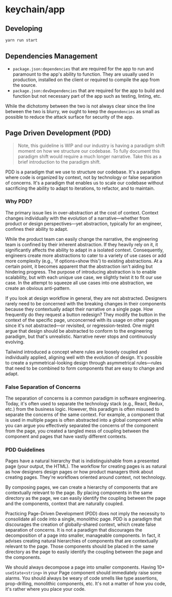 # keychain/app

## Developing

```bash
yarn run start
```

## Dependencies Management

- `package.json:dependencies` that are required for the app to run and paramount to the app's ability to function. They
  are usually used in production, installed on the client or required to compile the app from the source.
- `package.json:devDependencies` that are required for the app to build and function but not necessary part of the app
  such as testing, linting, etc.

While the dichotomy between the two is not always clear since the line between the two is blurry, we ought to keep the
`dependencies` as small as possible to reduce the attack surface for security of the app.

## Page Driven Development (PDD)

> Note, this guideline is WIP and our industry is having a paradigm shift moment on how we structure our codebase.
> To fully document this paradigm shift would require a much longer narrative.
> Take this as a brief introduction to the paradigm shift.

PDD is a paradigm that we use to structure our codebase. It's a paradigm where code is organized by context, not by
technology or false separation of concerns. It's a paradigm that enables us to scale our codebase without sacrificing
the ability to adapt to iterations, to refactor, and to maintain.

### Why PDD?

The primary issue lies in over-abstraction at the cost of context. Context changes individually with the evolution of a
narrative—whether from product or design perspectives—yet abstraction, typically for an engineer, confines their ability
to adapt.

While the product team can easily change the narrative, the engineering team is confined by their inherent abstraction.
If they heavily rely on it, it significantly affects the ability to adapt in a isolated context. Consequently, engineers
create more abstractions to cater to a variety of use cases or add more complexity (e.g., 'if options=show this') to
existing abstractions. At a certain point, it becomes apparent that the abstraction isn't aiding but hindering progress.
The purpose of introducing abstraction is to enable scalability, but with each unique use case, we slightly twist it to
fit our use case. In the attempt to squeeze all use cases into one abstraction, we create an obvious anti-pattern.

If you look at design workflow in general, they are not abstracted. Designers rarely need to be concerned with the
breaking changes in their components because they contextually adapt their narrative on a single page. How frequently do
they request a button redesign? They modify the button in the context of the specific page, unconcerned with its usage
on other pages since it's not abstracted—or revisited, or regression-tested. One might argue that design should be
abstracted to conform to the engineering paradigm, but that's unrealistic. Narrative never stops and continuously
evolving.

Tailwind introduced a concept where rules are loosely coupled and individually applied, aligning well with the evolution
of design. It's possible to create a symmetrical-looking design through asymmetrical rules—rules that need to be
combined to form components that are easy to change and adapt.

### False Separation of Concerns

The separation of concerns is a common paradigm in software engineering. Today, it's often used to separate the
technology stack (e.g., React, Redux, etc.) from the business logic. However, this paradigm is often misused to separate
the concerns of the same context. For example, a component that is used in multiple pages is often abstracted into a
global component while you can argue you effectively separated the concerns of the component from the page, you created
a tangled mess of coupling between the component and pages that have vastly different contexts.

### PDD Guidelines

Pages have a natural hierarchy that is indistinguishable from a presented page (your output, the HTML). The workflow for
creating pages is as natural as how designers design pages or how product managers think about creating pages. They're
workflows oriented around context, not technology.

By composing pages, we can create a hierarchy of components that are contextually relevant to the page. By placing
components in the same directory as the page, we can easily identify the coupling between the page and the components,
context that are naturally coupled.

Practicing Page-Driven Development (PDD) does not imply the necessity to consolidate all code into a single, monolithic
page. PDD is a paradigm that discourages the creation of globally-shared context, which create false separation of
concerns. It is not a paradigm that discourages the decomposition of a page into smaller, manageable components. In
fact, it advises creating natural hierarchies of components that are contextually relevant to the page. Those components
should be placed in the same directory as the page to easily identify the coupling between the page and the components.

We should always decompose a page into smaller components. Having 10+ `useState<string>` in your Page component should
immediately raise some alarms. You should always be weary of code smells like type assertions, prop-drilling,
monolithic components, etc. It's not a matter of how you code, it's rather where you place your code.
